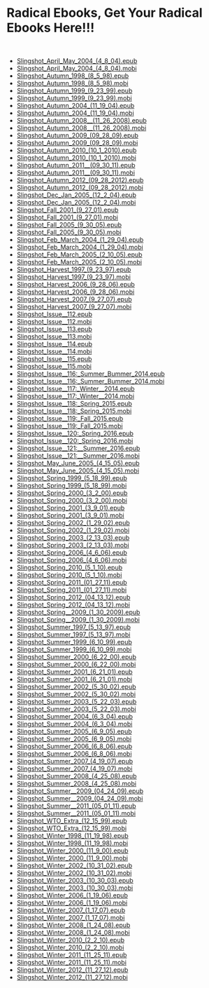 <h1>Radical Ebooks, Get Your Radical Ebooks Here!!!</h1></br><ul>
<li><a href="https://spookmango.github.io/e-slingshot/Slingshot_April_May_2004_(4_8_04).epub">Slingshot_April_May_2004_(4_8_04).epub</a></li>
<li><a href="https://spookmango.github.io/e-slingshot/Slingshot_April_May_2004_(4_8_04).mobi">Slingshot_April_May_2004_(4_8_04).mobi</a></li>
<li><a href="https://spookmango.github.io/e-slingshot/Slingshot_Autumn_1998_(8_5_98).epub">Slingshot_Autumn_1998_(8_5_98).epub</a></li>
<li><a href="https://spookmango.github.io/e-slingshot/Slingshot_Autumn_1998_(8_5_98).mobi">Slingshot_Autumn_1998_(8_5_98).mobi</a></li>
<li><a href="https://spookmango.github.io/e-slingshot/Slingshot_Autumn_1999_(9_23_99).epub">Slingshot_Autumn_1999_(9_23_99).epub</a></li>
<li><a href="https://spookmango.github.io/e-slingshot/Slingshot_Autumn_1999_(9_23_99).mobi">Slingshot_Autumn_1999_(9_23_99).mobi</a></li>
<li><a href="https://spookmango.github.io/e-slingshot/Slingshot_Autumn_2004_(11_19_04).epub">Slingshot_Autumn_2004_(11_19_04).epub</a></li>
<li><a href="https://spookmango.github.io/e-slingshot/Slingshot_Autumn_2004_(11_19_04).mobi">Slingshot_Autumn_2004_(11_19_04).mobi</a></li>
<li><a href="https://spookmango.github.io/e-slingshot/Slingshot_Autumn_2008__(11_26_2008).epub">Slingshot_Autumn_2008__(11_26_2008).epub</a></li>
<li><a href="https://spookmango.github.io/e-slingshot/Slingshot_Autumn_2008__(11_26_2008).mobi">Slingshot_Autumn_2008__(11_26_2008).mobi</a></li>
<li><a href="https://spookmango.github.io/e-slingshot/Slingshot_Autumn_2009_(09_28_09).epub">Slingshot_Autumn_2009_(09_28_09).epub</a></li>
<li><a href="https://spookmango.github.io/e-slingshot/Slingshot_Autumn_2009_(09_28_09).mobi">Slingshot_Autumn_2009_(09_28_09).mobi</a></li>
<li><a href="https://spookmango.github.io/e-slingshot/Slingshot_Autumn_2010_(10_1_2010).epub">Slingshot_Autumn_2010_(10_1_2010).epub</a></li>
<li><a href="https://spookmango.github.io/e-slingshot/Slingshot_Autumn_2010_(10_1_2010).mobi">Slingshot_Autumn_2010_(10_1_2010).mobi</a></li>
<li><a href="https://spookmango.github.io/e-slingshot/Slingshot_Autumn_2011__(09_30_11).epub">Slingshot_Autumn_2011__(09_30_11).epub</a></li>
<li><a href="https://spookmango.github.io/e-slingshot/Slingshot_Autumn_2011__(09_30_11).mobi">Slingshot_Autumn_2011__(09_30_11).mobi</a></li>
<li><a href="https://spookmango.github.io/e-slingshot/Slingshot_Autumn_2012_(09_28_2012).epub">Slingshot_Autumn_2012_(09_28_2012).epub</a></li>
<li><a href="https://spookmango.github.io/e-slingshot/Slingshot_Autumn_2012_(09_28_2012).mobi">Slingshot_Autumn_2012_(09_28_2012).mobi</a></li>
<li><a href="https://spookmango.github.io/e-slingshot/Slingshot_Dec_Jan_2005_(12_2_04).epub">Slingshot_Dec_Jan_2005_(12_2_04).epub</a></li>
<li><a href="https://spookmango.github.io/e-slingshot/Slingshot_Dec_Jan_2005_(12_2_04).mobi">Slingshot_Dec_Jan_2005_(12_2_04).mobi</a></li>
<li><a href="https://spookmango.github.io/e-slingshot/Slingshot_Fall_2001_(9_27_01).epub">Slingshot_Fall_2001_(9_27_01).epub</a></li>
<li><a href="https://spookmango.github.io/e-slingshot/Slingshot_Fall_2001_(9_27_01).mobi">Slingshot_Fall_2001_(9_27_01).mobi</a></li>
<li><a href="https://spookmango.github.io/e-slingshot/Slingshot_Fall_2005_(9_30_05).epub">Slingshot_Fall_2005_(9_30_05).epub</a></li>
<li><a href="https://spookmango.github.io/e-slingshot/Slingshot_Fall_2005_(9_30_05).mobi">Slingshot_Fall_2005_(9_30_05).mobi</a></li>
<li><a href="https://spookmango.github.io/e-slingshot/Slingshot_Feb_March_2004_(1_29_04).epub">Slingshot_Feb_March_2004_(1_29_04).epub</a></li>
<li><a href="https://spookmango.github.io/e-slingshot/Slingshot_Feb_March_2004_(1_29_04).mobi">Slingshot_Feb_March_2004_(1_29_04).mobi</a></li>
<li><a href="https://spookmango.github.io/e-slingshot/Slingshot_Feb_March_2005_(2_10_05).epub">Slingshot_Feb_March_2005_(2_10_05).epub</a></li>
<li><a href="https://spookmango.github.io/e-slingshot/Slingshot_Feb_March_2005_(2_10_05).mobi">Slingshot_Feb_March_2005_(2_10_05).mobi</a></li>
<li><a href="https://spookmango.github.io/e-slingshot/Slingshot_Harvest_1997_(9_23_97).epub">Slingshot_Harvest_1997_(9_23_97).epub</a></li>
<li><a href="https://spookmango.github.io/e-slingshot/Slingshot_Harvest_1997_(9_23_97).mobi">Slingshot_Harvest_1997_(9_23_97).mobi</a></li>
<li><a href="https://spookmango.github.io/e-slingshot/Slingshot_Harvest_2006_(9_28_06).epub">Slingshot_Harvest_2006_(9_28_06).epub</a></li>
<li><a href="https://spookmango.github.io/e-slingshot/Slingshot_Harvest_2006_(9_28_06).mobi">Slingshot_Harvest_2006_(9_28_06).mobi</a></li>
<li><a href="https://spookmango.github.io/e-slingshot/Slingshot_Harvest_2007_(9_27_07).epub">Slingshot_Harvest_2007_(9_27_07).epub</a></li>
<li><a href="https://spookmango.github.io/e-slingshot/Slingshot_Harvest_2007_(9_27_07).mobi">Slingshot_Harvest_2007_(9_27_07).mobi</a></li>
<li><a href="https://spookmango.github.io/e-slingshot/Slingshot_Issue__112.epub">Slingshot_Issue__112.epub</a></li>
<li><a href="https://spookmango.github.io/e-slingshot/Slingshot_Issue__112.mobi">Slingshot_Issue__112.mobi</a></li>
<li><a href="https://spookmango.github.io/e-slingshot/Slingshot_Issue__113.epub">Slingshot_Issue__113.epub</a></li>
<li><a href="https://spookmango.github.io/e-slingshot/Slingshot_Issue__113.mobi">Slingshot_Issue__113.mobi</a></li>
<li><a href="https://spookmango.github.io/e-slingshot/Slingshot_Issue__114.epub">Slingshot_Issue__114.epub</a></li>
<li><a href="https://spookmango.github.io/e-slingshot/Slingshot_Issue__114.mobi">Slingshot_Issue__114.mobi</a></li>
<li><a href="https://spookmango.github.io/e-slingshot/Slingshot_Issue__115.epub">Slingshot_Issue__115.epub</a></li>
<li><a href="https://spookmango.github.io/e-slingshot/Slingshot_Issue__115.mobi">Slingshot_Issue__115.mobi</a></li>
<li><a href="https://spookmango.github.io/e-slingshot/Slingshot_Issue__116:_Summer_Bummer_2014.epub">Slingshot_Issue__116:_Summer_Bummer_2014.epub</a></li>
<li><a href="https://spookmango.github.io/e-slingshot/Slingshot_Issue__116:_Summer_Bummer_2014.mobi">Slingshot_Issue__116:_Summer_Bummer_2014.mobi</a></li>
<li><a href="https://spookmango.github.io/e-slingshot/Slingshot_Issue__117:_Winter__2014.epub">Slingshot_Issue__117:_Winter__2014.epub</a></li>
<li><a href="https://spookmango.github.io/e-slingshot/Slingshot_Issue__117:_Winter__2014.mobi">Slingshot_Issue__117:_Winter__2014.mobi</a></li>
<li><a href="https://spookmango.github.io/e-slingshot/Slingshot_Issue__118:_Spring_2015.epub">Slingshot_Issue__118:_Spring_2015.epub</a></li>
<li><a href="https://spookmango.github.io/e-slingshot/Slingshot_Issue__118:_Spring_2015.mobi">Slingshot_Issue__118:_Spring_2015.mobi</a></li>
<li><a href="https://spookmango.github.io/e-slingshot/Slingshot_Issue__119:_Fall_2015.epub">Slingshot_Issue__119:_Fall_2015.epub</a></li>
<li><a href="https://spookmango.github.io/e-slingshot/Slingshot_Issue__119:_Fall_2015.mobi">Slingshot_Issue__119:_Fall_2015.mobi</a></li>
<li><a href="https://spookmango.github.io/e-slingshot/Slingshot_Issue__120:_Spring_2016.epub">Slingshot_Issue__120:_Spring_2016.epub</a></li>
<li><a href="https://spookmango.github.io/e-slingshot/Slingshot_Issue__120:_Spring_2016.mobi">Slingshot_Issue__120:_Spring_2016.mobi</a></li>
<li><a href="https://spookmango.github.io/e-slingshot/Slingshot_Issue__121:__Summer_2016.epub">Slingshot_Issue__121:__Summer_2016.epub</a></li>
<li><a href="https://spookmango.github.io/e-slingshot/Slingshot_Issue__121:__Summer_2016.mobi">Slingshot_Issue__121:__Summer_2016.mobi</a></li>
<li><a href="https://spookmango.github.io/e-slingshot/Slingshot_May_June_2005_(4_15_05).epub">Slingshot_May_June_2005_(4_15_05).epub</a></li>
<li><a href="https://spookmango.github.io/e-slingshot/Slingshot_May_June_2005_(4_15_05).mobi">Slingshot_May_June_2005_(4_15_05).mobi</a></li>
<li><a href="https://spookmango.github.io/e-slingshot/Slingshot_Spring_1999_(5_18_99).epub">Slingshot_Spring_1999_(5_18_99).epub</a></li>
<li><a href="https://spookmango.github.io/e-slingshot/Slingshot_Spring_1999_(5_18_99).mobi">Slingshot_Spring_1999_(5_18_99).mobi</a></li>
<li><a href="https://spookmango.github.io/e-slingshot/Slingshot_Spring_2000_(3_2_00).epub">Slingshot_Spring_2000_(3_2_00).epub</a></li>
<li><a href="https://spookmango.github.io/e-slingshot/Slingshot_Spring_2000_(3_2_00).mobi">Slingshot_Spring_2000_(3_2_00).mobi</a></li>
<li><a href="https://spookmango.github.io/e-slingshot/Slingshot_Spring_2001_(3_9_01).epub">Slingshot_Spring_2001_(3_9_01).epub</a></li>
<li><a href="https://spookmango.github.io/e-slingshot/Slingshot_Spring_2001_(3_9_01).mobi">Slingshot_Spring_2001_(3_9_01).mobi</a></li>
<li><a href="https://spookmango.github.io/e-slingshot/Slingshot_Spring_2002_(1_29_02).epub">Slingshot_Spring_2002_(1_29_02).epub</a></li>
<li><a href="https://spookmango.github.io/e-slingshot/Slingshot_Spring_2002_(1_29_02).mobi">Slingshot_Spring_2002_(1_29_02).mobi</a></li>
<li><a href="https://spookmango.github.io/e-slingshot/Slingshot_Spring_2003_(2_13_03).epub">Slingshot_Spring_2003_(2_13_03).epub</a></li>
<li><a href="https://spookmango.github.io/e-slingshot/Slingshot_Spring_2003_(2_13_03).mobi">Slingshot_Spring_2003_(2_13_03).mobi</a></li>
<li><a href="https://spookmango.github.io/e-slingshot/Slingshot_Spring_2006_(4_6_06).epub">Slingshot_Spring_2006_(4_6_06).epub</a></li>
<li><a href="https://spookmango.github.io/e-slingshot/Slingshot_Spring_2006_(4_6_06).mobi">Slingshot_Spring_2006_(4_6_06).mobi</a></li>
<li><a href="https://spookmango.github.io/e-slingshot/Slingshot_Spring_2010_(5_1_10).epub">Slingshot_Spring_2010_(5_1_10).epub</a></li>
<li><a href="https://spookmango.github.io/e-slingshot/Slingshot_Spring_2010_(5_1_10).mobi">Slingshot_Spring_2010_(5_1_10).mobi</a></li>
<li><a href="https://spookmango.github.io/e-slingshot/Slingshot_Spring_2011_(01_27_11).epub">Slingshot_Spring_2011_(01_27_11).epub</a></li>
<li><a href="https://spookmango.github.io/e-slingshot/Slingshot_Spring_2011_(01_27_11).mobi">Slingshot_Spring_2011_(01_27_11).mobi</a></li>
<li><a href="https://spookmango.github.io/e-slingshot/Slingshot_Spring_2012_(04_13_12).epub">Slingshot_Spring_2012_(04_13_12).epub</a></li>
<li><a href="https://spookmango.github.io/e-slingshot/Slingshot_Spring_2012_(04_13_12).mobi">Slingshot_Spring_2012_(04_13_12).mobi</a></li>
<li><a href="https://spookmango.github.io/e-slingshot/Slingshot_Spring__2009_(1_30_2009).epub">Slingshot_Spring__2009_(1_30_2009).epub</a></li>
<li><a href="https://spookmango.github.io/e-slingshot/Slingshot_Spring__2009_(1_30_2009).mobi">Slingshot_Spring__2009_(1_30_2009).mobi</a></li>
<li><a href="https://spookmango.github.io/e-slingshot/Slingshot_Summer_1997_(5_13_97).epub">Slingshot_Summer_1997_(5_13_97).epub</a></li>
<li><a href="https://spookmango.github.io/e-slingshot/Slingshot_Summer_1997_(5_13_97).mobi">Slingshot_Summer_1997_(5_13_97).mobi</a></li>
<li><a href="https://spookmango.github.io/e-slingshot/Slingshot_Summer_1999_(6_10_99).epub">Slingshot_Summer_1999_(6_10_99).epub</a></li>
<li><a href="https://spookmango.github.io/e-slingshot/Slingshot_Summer_1999_(6_10_99).mobi">Slingshot_Summer_1999_(6_10_99).mobi</a></li>
<li><a href="https://spookmango.github.io/e-slingshot/Slingshot_Summer_2000_(6_22_00).epub">Slingshot_Summer_2000_(6_22_00).epub</a></li>
<li><a href="https://spookmango.github.io/e-slingshot/Slingshot_Summer_2000_(6_22_00).mobi">Slingshot_Summer_2000_(6_22_00).mobi</a></li>
<li><a href="https://spookmango.github.io/e-slingshot/Slingshot_Summer_2001_(6_21_01).epub">Slingshot_Summer_2001_(6_21_01).epub</a></li>
<li><a href="https://spookmango.github.io/e-slingshot/Slingshot_Summer_2001_(6_21_01).mobi">Slingshot_Summer_2001_(6_21_01).mobi</a></li>
<li><a href="https://spookmango.github.io/e-slingshot/Slingshot_Summer_2002_(5_30_02).epub">Slingshot_Summer_2002_(5_30_02).epub</a></li>
<li><a href="https://spookmango.github.io/e-slingshot/Slingshot_Summer_2002_(5_30_02).mobi">Slingshot_Summer_2002_(5_30_02).mobi</a></li>
<li><a href="https://spookmango.github.io/e-slingshot/Slingshot_Summer_2003_(5_22_03).epub">Slingshot_Summer_2003_(5_22_03).epub</a></li>
<li><a href="https://spookmango.github.io/e-slingshot/Slingshot_Summer_2003_(5_22_03).mobi">Slingshot_Summer_2003_(5_22_03).mobi</a></li>
<li><a href="https://spookmango.github.io/e-slingshot/Slingshot_Summer_2004_(6_3_04).epub">Slingshot_Summer_2004_(6_3_04).epub</a></li>
<li><a href="https://spookmango.github.io/e-slingshot/Slingshot_Summer_2004_(6_3_04).mobi">Slingshot_Summer_2004_(6_3_04).mobi</a></li>
<li><a href="https://spookmango.github.io/e-slingshot/Slingshot_Summer_2005_(6_9_05).epub">Slingshot_Summer_2005_(6_9_05).epub</a></li>
<li><a href="https://spookmango.github.io/e-slingshot/Slingshot_Summer_2005_(6_9_05).mobi">Slingshot_Summer_2005_(6_9_05).mobi</a></li>
<li><a href="https://spookmango.github.io/e-slingshot/Slingshot_Summer_2006_(6_8_06).epub">Slingshot_Summer_2006_(6_8_06).epub</a></li>
<li><a href="https://spookmango.github.io/e-slingshot/Slingshot_Summer_2006_(6_8_06).mobi">Slingshot_Summer_2006_(6_8_06).mobi</a></li>
<li><a href="https://spookmango.github.io/e-slingshot/Slingshot_Summer_2007_(4_19_07).epub">Slingshot_Summer_2007_(4_19_07).epub</a></li>
<li><a href="https://spookmango.github.io/e-slingshot/Slingshot_Summer_2007_(4_19_07).mobi">Slingshot_Summer_2007_(4_19_07).mobi</a></li>
<li><a href="https://spookmango.github.io/e-slingshot/Slingshot_Summer_2008_(4_25_08).epub">Slingshot_Summer_2008_(4_25_08).epub</a></li>
<li><a href="https://spookmango.github.io/e-slingshot/Slingshot_Summer_2008_(4_25_08).mobi">Slingshot_Summer_2008_(4_25_08).mobi</a></li>
<li><a href="https://spookmango.github.io/e-slingshot/Slingshot_Summer__2009_(04_24_09).epub">Slingshot_Summer__2009_(04_24_09).epub</a></li>
<li><a href="https://spookmango.github.io/e-slingshot/Slingshot_Summer__2009_(04_24_09).mobi">Slingshot_Summer__2009_(04_24_09).mobi</a></li>
<li><a href="https://spookmango.github.io/e-slingshot/Slingshot_Summer__2011_(05_01_11).epub">Slingshot_Summer__2011_(05_01_11).epub</a></li>
<li><a href="https://spookmango.github.io/e-slingshot/Slingshot_Summer__2011_(05_01_11).mobi">Slingshot_Summer__2011_(05_01_11).mobi</a></li>
<li><a href="https://spookmango.github.io/e-slingshot/Slingshot_WTO_Extra_(12_15_99).epub">Slingshot_WTO_Extra_(12_15_99).epub</a></li>
<li><a href="https://spookmango.github.io/e-slingshot/Slingshot_WTO_Extra_(12_15_99).mobi">Slingshot_WTO_Extra_(12_15_99).mobi</a></li>
<li><a href="https://spookmango.github.io/e-slingshot/Slingshot_Winter_1998_(11_19_98).epub">Slingshot_Winter_1998_(11_19_98).epub</a></li>
<li><a href="https://spookmango.github.io/e-slingshot/Slingshot_Winter_1998_(11_19_98).mobi">Slingshot_Winter_1998_(11_19_98).mobi</a></li>
<li><a href="https://spookmango.github.io/e-slingshot/Slingshot_Winter_2000_(11_9_00).epub">Slingshot_Winter_2000_(11_9_00).epub</a></li>
<li><a href="https://spookmango.github.io/e-slingshot/Slingshot_Winter_2000_(11_9_00).mobi">Slingshot_Winter_2000_(11_9_00).mobi</a></li>
<li><a href="https://spookmango.github.io/e-slingshot/Slingshot_Winter_2002_(10_31_02).epub">Slingshot_Winter_2002_(10_31_02).epub</a></li>
<li><a href="https://spookmango.github.io/e-slingshot/Slingshot_Winter_2002_(10_31_02).mobi">Slingshot_Winter_2002_(10_31_02).mobi</a></li>
<li><a href="https://spookmango.github.io/e-slingshot/Slingshot_Winter_2003_(10_30_03).epub">Slingshot_Winter_2003_(10_30_03).epub</a></li>
<li><a href="https://spookmango.github.io/e-slingshot/Slingshot_Winter_2003_(10_30_03).mobi">Slingshot_Winter_2003_(10_30_03).mobi</a></li>
<li><a href="https://spookmango.github.io/e-slingshot/Slingshot_Winter_2006_(1_19_06).epub">Slingshot_Winter_2006_(1_19_06).epub</a></li>
<li><a href="https://spookmango.github.io/e-slingshot/Slingshot_Winter_2006_(1_19_06).mobi">Slingshot_Winter_2006_(1_19_06).mobi</a></li>
<li><a href="https://spookmango.github.io/e-slingshot/Slingshot_Winter_2007_(1_17_07).epub">Slingshot_Winter_2007_(1_17_07).epub</a></li>
<li><a href="https://spookmango.github.io/e-slingshot/Slingshot_Winter_2007_(1_17_07).mobi">Slingshot_Winter_2007_(1_17_07).mobi</a></li>
<li><a href="https://spookmango.github.io/e-slingshot/Slingshot_Winter_2008_(1_24_08).epub">Slingshot_Winter_2008_(1_24_08).epub</a></li>
<li><a href="https://spookmango.github.io/e-slingshot/Slingshot_Winter_2008_(1_24_08).mobi">Slingshot_Winter_2008_(1_24_08).mobi</a></li>
<li><a href="https://spookmango.github.io/e-slingshot/Slingshot_Winter_2010_(2_2_10).epub">Slingshot_Winter_2010_(2_2_10).epub</a></li>
<li><a href="https://spookmango.github.io/e-slingshot/Slingshot_Winter_2010_(2_2_10).mobi">Slingshot_Winter_2010_(2_2_10).mobi</a></li>
<li><a href="https://spookmango.github.io/e-slingshot/Slingshot_Winter_2011_(11_25_11).epub">Slingshot_Winter_2011_(11_25_11).epub</a></li>
<li><a href="https://spookmango.github.io/e-slingshot/Slingshot_Winter_2011_(11_25_11).mobi">Slingshot_Winter_2011_(11_25_11).mobi</a></li>
<li><a href="https://spookmango.github.io/e-slingshot/Slingshot_Winter_2012_(11_27_12).epub">Slingshot_Winter_2012_(11_27_12).epub</a></li>
<li><a href="https://spookmango.github.io/e-slingshot/Slingshot_Winter_2012_(11_27_12).mobi">Slingshot_Winter_2012_(11_27_12).mobi</a></li>
</ul>
